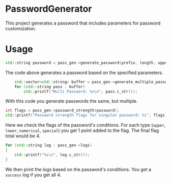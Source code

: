 # PasswordGenerator
This project generates a password that includes parameters for password customization.

# Usage
```cpp
std::string password = pass_gen->generate_password(prefix, length, upper, lower, num, special);
```
The code above generates a password based on the specified parameters.




```cpp
    std::vector<std::string> buffer = pass_gen->generate_multiple_passwords(amount, prefix, length, upper, lower, num, special);
    for (std::string pass : buffer)
        std::printf("Multi Password: %s\n", pass.c_str());
```
With this code you generate passwords the same, but multiple.




```cpp
int flags = pass_gen->password_strength(password);
std::printf("Password strength flags for singular password: %i", flags);
```
Here we check the flags of the password's conditions. For each type (`upper`, `lower`, `numerical`, `special`) you get 1 point added to the flag.
The final flag total would be 4.




```cpp
for (std::string log : pass_gen->logs)
{
    std::printf("%s\n", log.c_str());
}
```
We then print the logs based on the password's conditions. You get a `success` log if you get all 4.
